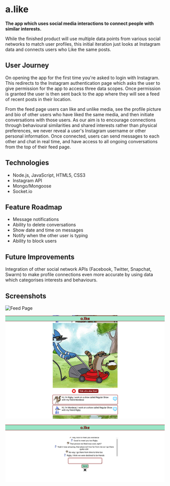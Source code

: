 # a.like

**The app which uses social media interactions to connect people with similar interests.**

While the finished product will use multiple data points from various social networks to match user profiles, this initial iteration just looks at Instagram data and connects users who Like the same posts.

## User Journey

On opening the app for the first time you're asked to login with Instagram. This redirects to the Instagram authentication page which asks the user to give permission for the app to access three data scopes. Once permission is granted the user is then sent back to the app where they will see a feed of recent posts in their location.

From the feed page users can like and unlike media, see the profile picture and bio of other users who have liked the same media, and then initiate conversations with those users. As our aim is to encourage connections through behavioural similarities and shared interests rather than physical preferences, we never reveal a user's Instagram username or other personal information. Once connected, users can send messages to each other and chat in real time, and have access to all ongoing conversations from the top of their feed page.

## Technologies

* Node.js, JavaScript, HTML5, CSS3
* Instagram API
* Mongo/Mongoose
* Socket.io

## Feature Roadmap

* Message notifications
* Ability to delete conversations
* Show date and time on messages
* Notify when the other user is typing
* Ability to block users

## Future Improvements

Integration of other social network APIs (Facebook, Twitter, Snapchat, Swarm) to make profile connections even more accurate by using data which categorises interests and behaviours.

## Screenshots

![Feed Page](feed-page.png)


![Other Likers](other-likers-screen.png)


![Chat Page](chat-screen.png)